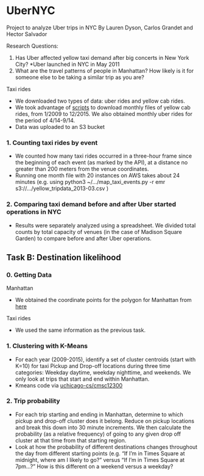 # UberNYC
Project to analyze Uber trips in NYC
By Lauren Dyson, Carlos Grandet and Hector Salvador

Research Questions: 

1) Has Uber affected yellow taxi demand after big concerts in
New York City? *Uber launched in NYC in May 2011
2) What are the travel patterns of people in Manhattan? How
likely is it for someone else to be taking a similar trip as
you are?

Taxi rides
- We downloaded two types of data: uber rides and yellow cab rides.
- We took advantage of [scripts](https://github.com/toddwschneider/nyc-taxi-data) to download monthly files of yellow cab rides, from 1/2009 to 12/2015. We also obtained monthly uber rides for the period of 4/14-9/14.
- Data was uploaded to an S3 bucket

### 1. Counting taxi rides by event
- We counted how many taxi rides occurred in a three-hour frame since the beginning of each event (as marked by the API), at a distance no greater than 200 meters from the venue coordinates. 
- Running one month file with 20 instances on AWS takes about 24 minutes (e.g. using python3 ~/…/map_taxi_events.py -r emr s3://…/yellow_tripdata_2013-03.csv )

### 2. Comparing taxi demand before and after Uber started operations in NYC
- Results were separately analyzed using a spreadsheet. We divided total counts by total capacity of venues (in the case of Madison Square Garden) to compare before and after Uber operations.

## Task B: Destination likelihood

### 0. Getting Data 

Manhattan
- We obtained the coordinate points for the polygon for Manhattan from [here](https://gist.github.com/baygross/5430626)

Taxi rides
- We used the same information as the previous task.

### 1. Clustering with K-Means
- For each year (2009-2015), identify a set of cluster centroids (start with K=10) for taxi Pickup and Drop-off locations during three time categories: Weekday daytime, weekday nighttime, and weekends. We only look at trips that start and end within Manhattan. 
- Kmeans code via [uchicago-cs/cmsc12300](https://github.com/uchicago-cs/cmsc12300)

### 2. Trip probability
- For each trip starting and ending in Manhattan, determine to which pickup and drop-off cluster does it belong. Reduce on pickup locations and break this down into 30 minute increments. We then calculate the probability (as a relative frequency) of going to any given drop off cluster at that time from that starting region. 
- Look at how the probability of different destinations changes throughout the day from different starting points (e.g. “If I’m in Times Square at midnight, where am I likely to go?” versus “If I’m in Times Square at 7pm…?” How is this different on a weekend versus a weekday?

